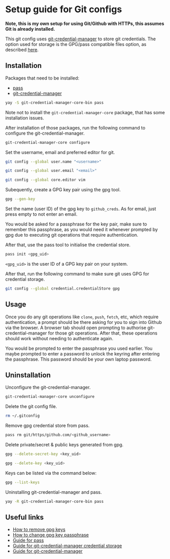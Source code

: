 # Setup guide for Git configs

**Note, this is my own setup for using Git/Github with HTTPs, this assumes Git is already installed.**

This git config uses [git-credential-manager](https://github.com/GitCredentialManager/git-credential-manager) to store git credentials. The option used for storage is the GPG/pass compatible files option, as described [here](https://github.com/GitCredentialManager/git-credential-manager/blob/main/docs/credstores.md).

## Installation

Packages that need to be installed:
- [pass](https://www.passwordstore.org/)
- [git-credential-manager](https://github.com/GitCredentialManager/git-credential-manager)

```sh
yay -S git-credential-manager-core-bin pass
```
Note not to install the `git-credential-manager-core` package, that has some installation issues.

After installation of those packages, run the following command to configure the git-credential-manager.
```sh
git-credential-manager-core configure
```

Set the username, email and preferred editor for git.
```sh
git config --global user.name "<username>"

git config --global user.email "<email>"

git config --global core.editor vim
```

Subequently, create a GPG key pair using the gpg tool.
```sh
gpg --gen-key
```
Set the name (user ID) of the gpg key to `github_creds`. As for email, just press empty to not enter an email.

You would be asked for a passphrase for the key pair, make sure to remember this passphrase, as you would need it whenever prompted by gpg due to executing git operations that require authentication.

After that, use the pass tool to initialise the credential store.
```sh
pass init <gpg_uid>
```
`<gpg_uid>` is the user ID of a GPG key pair on your system.

After that, run the following command to make sure git uses GPG for credential storage.
```sh
git config --global credential.credentialStore gpg
```

## Usage

Once you do any git operations like `clone`, `push`, `fetch`, etc, which require authentication, a prompt should be there asking for you to sign into Github via the browser. A browser tab should open prompting to authorise git-credential-manager for those git operations. After that, these operations should work without needing to authenticate again.

You would be prompted to enter the passphrase you used earlier. You maybe prompted to enter a password to unlock the keyring after entering the passphrase. This password should be your own laptop password.

## Uninstallation

Unconfigure the git-credential-manager.
```sh
git-credential-manager-core unconfigure
```
Delete the git config file.
```sh
rm ~/.gitconfig
```
Remove gpg credential store from pass.
```sh
pass rm git/https/github.com/<github_username>
```
Delete private/secret & public keys generated from gpg.
```sh
gpg --delete-secret-key <key_uid>

gpg --delete-key <key_uid>
```
Keys can be listed via the command below:
```sh
gpg --list-keys
```
Uninstalling git-credential-manager and pass.
```sh
yay -R git-credential-manager-core-bin pass
```
## Useful links

- [How to remove gpg keys](https://blog.chapagain.com.np/gpg-remove-keys-from-your-public-keyring/)
- [How to change gpg key passphrase](https://blog.chapagain.com.np/gpg-how-to-change-edit-private-key-passphrase/)
- [Guide for pass](https://www.passwordstore.org/)
- [Guide for git-credential-manager credential storage](https://github.com/GitCredentialManager/git-credential-manager/blob/main/docs/credstores.md)
- [Guide for git-credential-manager](https://github.com/GitCredentialManager/git-credential-manager)


